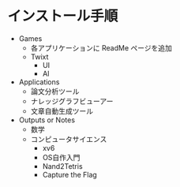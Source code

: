 # インストール手順
- Games
    - 各アプリケーションに ReadMe ページを追加
    - Twixt 
        - UI
        - AI
- Applications
    - 論文分析ツール
    - ナレッジグラフビューアー
    - 文章自動生成ツール
- Outputs or Notes
    - 数学
    - コンピュータサイエンス
        - xv6
        - OS自作入門
        - Nand2Tetris
        - Capture the Flag
